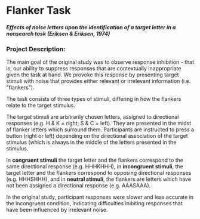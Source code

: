 # Flanker Task
#### *Effects of noise letters upon the identification of a target letter in a nonsearch task (Eriksen & Eriksen, 1974)*

### Project Description: 

The main goal of the original study was to observe response inhibition - that is, our ability to suppress responses that are contextually inappropriate given the task at hand. We provoke this response by presenting target stimuli with noise that provides either relevant or irrelevant information (i.e. "flankers"). 

The task consists of three types of stimuli, differing in how the flankers relate to the target stimulus. 

The target stimuli are arbitrarily chosen letters, assigned to directional responses (e.g. H & K = right; S & C = left). They are presented in the midst of flanker letters which surround them. Participants are instructed to press a button (right or left) depending on the directional association of the target stimulus (which is always in the middle of the letters presented in the stimulus. 

In **congruent stimuli** the target letter and the flankers correspond to the same directional response (e.g. HHHKHHH), in **incongruent stimuli**, the target letter and the flankers correspond to opposing directional responses (e.g. HHHSHHH), and in **neutral stimuli**, the flankers are letters which have not been assigned a directional response (e.g. AAASAAA). 

In the original study, participant responses were slower and less accurate in the incongruent condition, indicating difficulties inibiting responses that have been influenced by irrelevant noise. 

